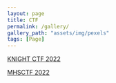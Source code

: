 ```yaml
---
layout: page
title: CTF
permalink: /gallery/
gallery_path: "assets/img/pexels"
tags: [Page]
---
```

[KNIGHT CTF 2022](http://p4rsz.me/CTF/knightctf-2022.html)

[MHSCTF 2022](http://p4rsz.me/CTF/mhsctf-2022.html)
